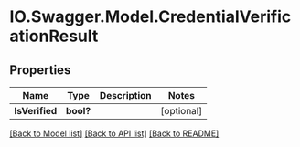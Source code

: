 # IO.Swagger.Model.CredentialVerificationResult
## Properties

Name | Type | Description | Notes
------------ | ------------- | ------------- | -------------
**IsVerified** | **bool?** |  | [optional] 

[[Back to Model list]](../README.md#documentation-for-models) [[Back to API list]](../README.md#documentation-for-api-endpoints) [[Back to README]](../README.md)

